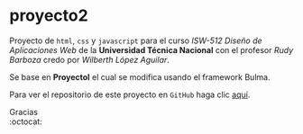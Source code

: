 # proyecto2

Proyecto de `html`, `css` y `javascript` para el curso _ISW-512 Diseño de Aplicaciones Web_ de la **Universidad Técnica Nacional** con el profesor _Rudy Barboza_ credo por _Wilberth López Aguilar_.

Se base en **ProyectoI** el cual se modifica usando el framework Bulma.

Para ver el repositorio de este proyecto en `GitHub` haga clic [aquí](https://github.com/wilop/proyectoI).


Gracias  
:octocat: